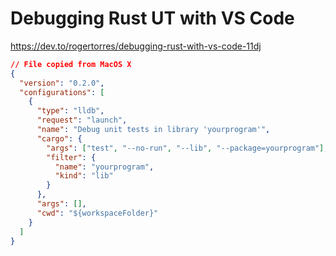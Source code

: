 # Debugging Rust UT with VS Code

https://dev.to/rogertorres/debugging-rust-with-vs-code-11dj

```json
// File copied from MacOS X
{
  "version": "0.2.0",
  "configurations": [
    {
      "type": "lldb",
      "request": "launch",
      "name": "Debug unit tests in library 'yourprogram'",
      "cargo": {
        "args": ["test", "--no-run", "--lib", "--package=yourprogram"],
        "filter": {
          "name": "yourprogram",
          "kind": "lib"
        }
      },
      "args": [],
      "cwd": "${workspaceFolder}"
    }
  ]
}
```
